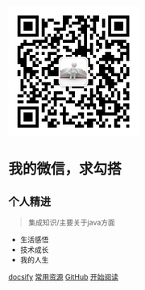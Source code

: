 ![logo](https://raw.githubusercontent.com/marionlxy/material/source/weixinchat.jpg)
# 我的微信，求勾搭
## 个人精进
> 集成知识/主要关于java方面

* 生活感悟
* 技术成长
* 我的人生

[docsify](https://segmentfault.com/a/1190000017576714)
[常用资源](https://shimo.im/docs/PKKjQLwBfX0DgG0J/)
[GitHub](<https://github.com/marionlxy/material>)
[开始阅读](#README)



